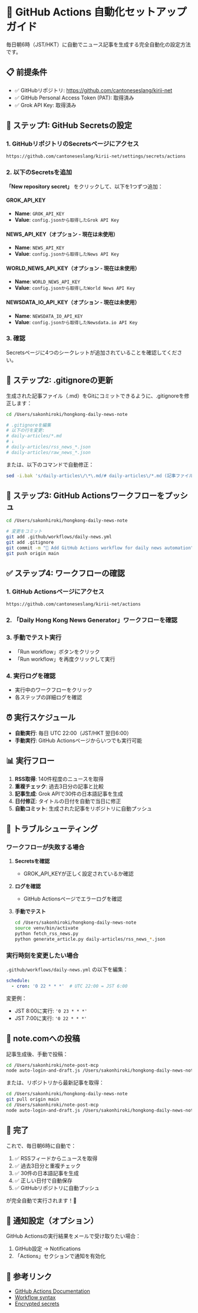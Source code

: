 # 🚀 GitHub Actions 自動化セットアップガイド

毎日朝6時（JST/HKT）に自動でニュース記事を生成する完全自動化の設定方法です。

## 📋 前提条件

- ✅ GitHubリポジトリ: https://github.com/cantoneseslang/kirii-net
- ✅ GitHub Personal Access Token (PAT): 取得済み
- ✅ Grok API Key: 取得済み

## 🔐 ステップ1: GitHub Secretsの設定

### 1. GitHubリポジトリのSecretsページにアクセス

```
https://github.com/cantoneseslang/kirii-net/settings/secrets/actions
```

### 2. 以下のSecretsを追加

**「New repository secret」** をクリックして、以下を1つずつ追加：

#### GROK_API_KEY
- **Name**: `GROK_API_KEY`
- **Value**: `config.jsonから取得したGrok API Key`

#### NEWS_API_KEY（オプション - 現在は未使用）
- **Name**: `NEWS_API_KEY`
- **Value**: `config.jsonから取得したNews API Key`

#### WORLD_NEWS_API_KEY（オプション - 現在は未使用）
- **Name**: `WORLD_NEWS_API_KEY`
- **Value**: `config.jsonから取得したWorld News API Key`

#### NEWSDATA_IO_API_KEY（オプション - 現在は未使用）
- **Name**: `NEWSDATA_IO_API_KEY`
- **Value**: `config.jsonから取得したNewsdata.io API Key`

### 3. 確認

Secretsページに4つのシークレットが追加されていることを確認してください。

## 📝 ステップ2: .gitignoreの更新

生成された記事ファイル（.md）をGitにコミットできるように、.gitignoreを修正します：

```bash
cd /Users/sakonhiroki/hongkong-daily-news-note

# .gitignoreを編集
# 以下の行を変更:
# daily-articles/*.md
# ↓
# daily-articles/rss_news_*.json
# daily-articles/raw_news_*.json
```

または、以下のコマンドで自動修正：

```bash
sed -i.bak 's/daily-articles\/\*\.md/# daily-articles\/*.md (記事ファイルはコミット)/' .gitignore
```

## 🚀 ステップ3: GitHub Actionsワークフローをプッシュ

```bash
cd /Users/sakonhiroki/hongkong-daily-news-note

# 変更をコミット
git add .github/workflows/daily-news.yml
git add .gitignore
git commit -m "🤖 Add GitHub Actions workflow for daily news automation"
git push origin main
```

## ✅ ステップ4: ワークフローの確認

### 1. GitHub Actionsページにアクセス

```
https://github.com/cantoneseslang/kirii-net/actions
```

### 2. 「Daily Hong Kong News Generator」ワークフローを確認

### 3. 手動でテスト実行

- 「Run workflow」ボタンをクリック
- 「Run workflow」を再度クリックして実行

### 4. 実行ログを確認

- 実行中のワークフローをクリック
- 各ステップの詳細ログを確認

## ⏰ 実行スケジュール

- **自動実行**: 毎日 UTC 22:00（JST/HKT 翌日6:00）
- **手動実行**: GitHub Actionsページからいつでも実行可能

## 📊 実行フロー

1. **RSS取得**: 140件程度のニュースを取得
2. **重複チェック**: 過去3日分の記事と比較
3. **記事生成**: Grok APIで30件の日本語記事を生成
4. **日付修正**: タイトルの日付を自動で当日に修正
5. **自動コミット**: 生成された記事をリポジトリに自動プッシュ

## 🔧 トラブルシューティング

### ワークフローが失敗する場合

1. **Secretsを確認**
   - GROK_API_KEYが正しく設定されているか確認

2. **ログを確認**
   - GitHub Actionsページでエラーログを確認

3. **手動でテスト**
   ```bash
   cd /Users/sakonhiroki/hongkong-daily-news-note
   source venv/bin/activate
   python fetch_rss_news.py
   python generate_article.py daily-articles/rss_news_*.json
   ```

### 実行時刻を変更したい場合

`.github/workflows/daily-news.yml` の以下を編集：

```yaml
schedule:
  - cron: '0 22 * * *'  # UTC 22:00 = JST 6:00
```

変更例：
- JST 8:00に実行: `'0 23 * * *'`
- JST 7:00に実行: `'0 22 * * *'`

## 📮 note.comへの投稿

記事生成後、手動で投稿：

```bash
cd /Users/sakonhiroki/note-post-mcp
node auto-login-and-draft.js /Users/sakonhiroki/hongkong-daily-news-note/daily-articles/hongkong-news_$(date +%Y-%m-%d).md
```

または、リポジトリから最新記事を取得：

```bash
cd /Users/sakonhiroki/hongkong-daily-news-note
git pull origin main
cd /Users/sakonhiroki/note-post-mcp
node auto-login-and-draft.js /Users/sakonhiroki/hongkong-daily-news-note/daily-articles/hongkong-news_$(date +%Y-%m-%d).md
```

## 🎉 完了

これで、毎日朝6時に自動で：
1. ✅ RSSフィードからニュースを取得
2. ✅ 過去3日分と重複チェック
3. ✅ 30件の日本語記事を生成
4. ✅ 正しい日付で自動保存
5. ✅ GitHubリポジトリに自動プッシュ

が完全自動で実行されます！🚀

## 📧 通知設定（オプション）

GitHub Actionsの実行結果をメールで受け取りたい場合：

1. GitHub設定 → Notifications
2. 「Actions」セクションで通知を有効化

## 🔗 参考リンク

- [GitHub Actions Documentation](https://docs.github.com/en/actions)
- [Workflow syntax](https://docs.github.com/en/actions/using-workflows/workflow-syntax-for-github-actions)
- [Encrypted secrets](https://docs.github.com/en/actions/security-guides/encrypted-secrets)

